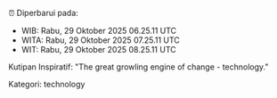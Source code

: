 ⏰ Diperbarui pada:
- WIB: Rabu, 29 Oktober 2025 06.25.11 UTC
- WITA: Rabu, 29 Oktober 2025 07.25.11 UTC
- WIT: Rabu, 29 Oktober 2025 08.25.11 UTC

Kutipan Inspiratif:
"The great growling engine of change - technology."


Kategori: technology

